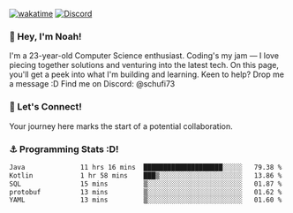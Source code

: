 [![wakatime](https://wakatime.com/badge/user/018b5c7c-fde2-4105-aa96-f5c758abb0a2.svg)](https://wakatime.com/@018b5c7c-fde2-4105-aa96-f5c758abb0a2)
[![Discord](https://img.shields.io/badge/Discord-5865F2?style=flat&logo=discord&logoColor=white)](https://discord.gg/eAW8AGXaGu)



### 👋 Hey, I'm Noah!
I'm a 23-year-old Computer Science enthusiast. Coding's my jam — I love piecing together solutions and venturing into the latest tech. On this page, you'll get a peek into what I'm building and learning. Keen to help? Drop me a message :D 
Find me on Discord: @schufi73

### 🤝 Let's Connect!
Your journey here marks the start of a potential collaboration.

### ⚓ Programming Stats :D!
<!--START_SECTION:waka-->

```txt
Java              11 hrs 16 mins  ████████████████████░░░░░   79.38 %
Kotlin            1 hr 58 mins    ███▒░░░░░░░░░░░░░░░░░░░░░   13.86 %
SQL               15 mins         ▒░░░░░░░░░░░░░░░░░░░░░░░░   01.87 %
protobuf          13 mins         ▒░░░░░░░░░░░░░░░░░░░░░░░░   01.62 %
YAML              13 mins         ▒░░░░░░░░░░░░░░░░░░░░░░░░   01.60 %
```

<!--END_SECTION:waka-->
